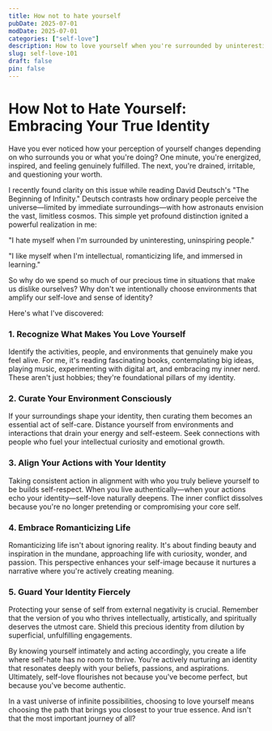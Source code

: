 ```yaml
---
title: How not to hate yourself
pubDate: 2025-07-01
modDate: 2025-07-01
categories: ["self-love"]
description: How to love yourself when you're surrounded by uninteresting, uninspiring people.
slug: self-love-101
draft: false
pin: false
---
```


# How Not to Hate Yourself: Embracing Your True Identity

Have you ever noticed how your perception of yourself changes depending on who surrounds you or what you're doing? One minute, you're energized, inspired, and feeling genuinely fulfilled. The next, you're drained, irritable, and questioning your worth.

I recently found clarity on this issue while reading David Deutsch's "The Beginning of Infinity." Deutsch contrasts how ordinary people perceive the universe—limited by immediate surroundings—with how astronauts envision the vast, limitless cosmos. This simple yet profound distinction ignited a powerful realization in me:

"I hate myself when I'm surrounded by uninteresting, uninspiring people."

"I like myself when I'm intellectual, romanticizing life, and immersed in learning."

So why do we spend so much of our precious time in situations that make us dislike ourselves? Why don't we intentionally choose environments that amplify our self-love and sense of identity?

Here's what I've discovered:

### 1. Recognize What Makes You Love Yourself

Identify the activities, people, and environments that genuinely make you feel alive. For me, it's reading fascinating books, contemplating big ideas, playing music, experimenting with digital art, and embracing my inner nerd. These aren't just hobbies; they're foundational pillars of my identity.

### 2. Curate Your Environment Consciously

If your surroundings shape your identity, then curating them becomes an essential act of self-care. Distance yourself from environments and interactions that drain your energy and self-esteem. Seek connections with people who fuel your intellectual curiosity and emotional growth.

### 3. Align Your Actions with Your Identity

Taking consistent action in alignment with who you truly believe yourself to be builds self-respect. When you live authentically—when your actions echo your identity—self-love naturally deepens. The inner conflict dissolves because you're no longer pretending or compromising your core self.

### 4. Embrace Romanticizing Life

Romanticizing life isn't about ignoring reality. It's about finding beauty and inspiration in the mundane, approaching life with curiosity, wonder, and passion. This perspective enhances your self-image because it nurtures a narrative where you're actively creating meaning.

### 5. Guard Your Identity Fiercely

Protecting your sense of self from external negativity is crucial. Remember that the version of you who thrives intellectually, artistically, and spiritually deserves the utmost care. Shield this precious identity from dilution by superficial, unfulfilling engagements.

By knowing yourself intimately and acting accordingly, you create a life where self-hate has no room to thrive. You're actively nurturing an identity that resonates deeply with your beliefs, passions, and aspirations. Ultimately, self-love flourishes not because you've become perfect, but because you've become authentic.

In a vast universe of infinite possibilities, choosing to love yourself means choosing the path that brings you closest to your true essence. And isn't that the most important journey of all?
